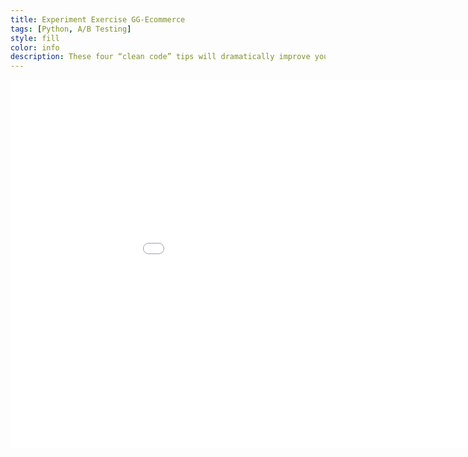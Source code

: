 ```yaml
---
title: Experiment Exercise GG-Ecommerce
tags: [Python, A/B Testing]
style: fill
color: info
description: These four “clean code” tips will dramatically improve your engineering team’s productivity
---
```


<iframe width="1024" height="590" src="assets/img/Experiment-Exercise-GG-Ecommerce.html" frameborder="0" style="border:0" allowfullscreen></iframe>
